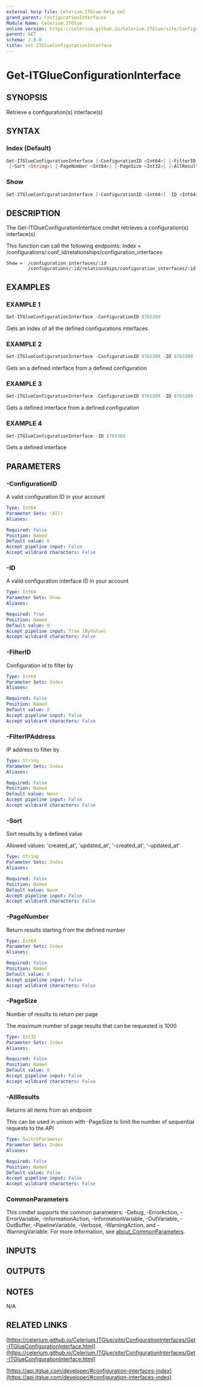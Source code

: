 ```yaml
---
external help file: Celerium.ITGlue-help.xml
grand_parent: ConfigurationInterfaces
Module Name: Celerium.ITGlue
online version: https://celerium.github.io/Celerium.ITGlue/site/ConfigurationInterfaces/Get-ITGlueConfigurationInterface.html
parent: GET
schema: 2.0.0
title: Get-ITGlueConfigurationInterface
---
```


# Get-ITGlueConfigurationInterface

## SYNOPSIS
Retrieve a configuration(s) interface(s)

## SYNTAX

### Index (Default)
```powershell
Get-ITGlueConfigurationInterface [-ConfigurationID <Int64>] [-FilterID <Int64>] [-FilterIPAddress <String>]
 [-Sort <String>] [-PageNumber <Int64>] [-PageSize <Int32>] [-AllResults] [<CommonParameters>]
```

### Show
```powershell
Get-ITGlueConfigurationInterface [-ConfigurationID <Int64>] -ID <Int64> [<CommonParameters>]
```

## DESCRIPTION
The Get-ITGlueConfigurationInterface cmdlet retrieves a
configuration(s) interface(s)

This function can call the following endpoints:
    Index = /configurations/:conf_id/relationships/configuration_interfaces

    Show =  /configuration_interfaces/:id
            /configurations/:id/relationships/configuration_interfaces/:id

## EXAMPLES

### EXAMPLE 1
```powershell
Get-ITGlueConfigurationInterface -ConfigurationID 8765309
```

Gets an index of all the defined configurations interfaces

### EXAMPLE 2
```powershell
Get-ITGlueConfigurationInterface -ConfigurationID 8765309 -ID 8765309
```

Gets an a defined interface from a defined configuration

### EXAMPLE 3
```powershell
Get-ITGlueConfigurationInterface -ConfigurationID 8765309 -ID 8765309
```

Gets a defined interface from a defined configuration

### EXAMPLE 4
```powershell
Get-ITGlueConfigurationInterface -ID 8765309
```

Gets a defined interface

## PARAMETERS

### -ConfigurationID
A valid configuration ID in your account

```yaml
Type: Int64
Parameter Sets: (All)
Aliases:

Required: False
Position: Named
Default value: 0
Accept pipeline input: False
Accept wildcard characters: False
```

### -ID
A valid configuration interface ID in your account

```yaml
Type: Int64
Parameter Sets: Show
Aliases:

Required: True
Position: Named
Default value: 0
Accept pipeline input: True (ByValue)
Accept wildcard characters: False
```

### -FilterID
Configuration id to filter by

```yaml
Type: Int64
Parameter Sets: Index
Aliases:

Required: False
Position: Named
Default value: 0
Accept pipeline input: False
Accept wildcard characters: False
```

### -FilterIPAddress
IP address to filter by

```yaml
Type: String
Parameter Sets: Index
Aliases:

Required: False
Position: Named
Default value: None
Accept pipeline input: False
Accept wildcard characters: False
```

### -Sort
Sort results by a defined value

Allowed values:
'created_at', 'updated_at', '-created_at', '-updated_at'

```yaml
Type: String
Parameter Sets: Index
Aliases:

Required: False
Position: Named
Default value: None
Accept pipeline input: False
Accept wildcard characters: False
```

### -PageNumber
Return results starting from the defined number

```yaml
Type: Int64
Parameter Sets: Index
Aliases:

Required: False
Position: Named
Default value: 0
Accept pipeline input: False
Accept wildcard characters: False
```

### -PageSize
Number of results to return per page

The maximum number of page results that can be
requested is 1000

```yaml
Type: Int32
Parameter Sets: Index
Aliases:

Required: False
Position: Named
Default value: 0
Accept pipeline input: False
Accept wildcard characters: False
```

### -AllResults
Returns all items from an endpoint

This can be used in unison with -PageSize to limit the number of
sequential requests to the API

```yaml
Type: SwitchParameter
Parameter Sets: Index
Aliases:

Required: False
Position: Named
Default value: False
Accept pipeline input: False
Accept wildcard characters: False
```

### CommonParameters
This cmdlet supports the common parameters: -Debug, -ErrorAction, -ErrorVariable, -InformationAction, -InformationVariable, -OutVariable, -OutBuffer, -PipelineVariable, -Verbose, -WarningAction, and -WarningVariable. For more information, see [about_CommonParameters](http://go.microsoft.com/fwlink/?LinkID=113216).

## INPUTS

## OUTPUTS

## NOTES
N/A

## RELATED LINKS

[https://celerium.github.io/Celerium.ITGlue/site/ConfigurationInterfaces/Get-ITGlueConfigurationInterface.html](https://celerium.github.io/Celerium.ITGlue/site/ConfigurationInterfaces/Get-ITGlueConfigurationInterface.html)

[https://api.itglue.com/developer/#configuration-interfaces-index](https://api.itglue.com/developer/#configuration-interfaces-index)

